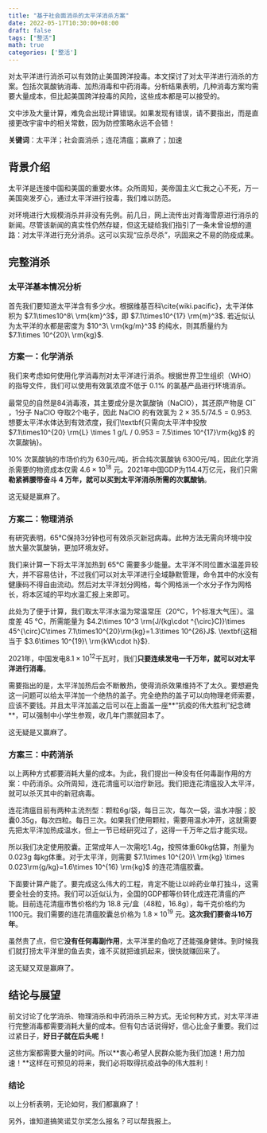 ```yaml
---
title: "基于社会面消杀的太平洋消杀方案"
date: 2022-05-17T10:30:00+08:00
draft: false
tags: ["整活"]
math: true
categories: ['整活']
---
```


对太平洋进行消杀可以有效防止美国跨洋投毒。本文探讨了对太平洋进行消杀的方案。包括次氯酸钠消毒、加热消毒和中药消毒。分析结果表明，几种消毒方案均需要大量成本，但比起美国跨洋投毒的风险，这些成本都是可以接受的。

文中涉及大量计算，难免会出现计算错误。如果发现有错误，请不要指出，而是直接更改宇宙中的相关常数，因为防控策略永远不会错！

<!--more-->

**关键词**：太平洋；社会面消杀；连花清瘟；赢麻了；加速

## 背景介绍

太平洋是连接中国和美国的重要水体。众所周知，美帝国主义亡我之心不死，万一美国突发歹心，通过太平洋进行投毒，我们难以防范。

对环境进行大规模消杀并非没有先例。前几日，网上流传出对青海雪原进行消杀的新闻。尽管该新闻的真实性仍然存疑，但这无疑给我们指引了一条未曾设想的道路：对太平洋进行充分消杀。这可以实现“应杀尽杀”，巩固来之不易的防疫成果。

## 完整消杀

### 太平洋基本情况分析

首先我们要知道太平洋含有多少水。根据维基百科\cite{wiki.pacific}，太平洋体积为 $7.1\times10^8\ \rm{km}^3$，即 $7.1\times10^{17} \rm{m}^3$. 若近似认为太平洋的水都是密度为 $10^3\ \rm{kg/m}^3$ 的纯水，则其质量约为 $7.1\times 10^{20}\ \rm{kg}$. 

### 方案一：化学消杀

我们来考虑如何使用化学消毒剂对太平洋进行消杀。根据世界卫生组织（WHO）的指导文件，我们可以使用有效氯浓度不低于 $0.1\%$ 的氯基产品进行环境消杀。

最常见的自然是84消毒液，其主要成分是次氯酸钠（NaClO），其还原产物是 Cl$^-$
，1分子 NaClO 夺取2个电子，因此 NaClO 的有效氯为 $2\times 35.5/74.5 = 0.953$. 想要太平洋水体达到有效浓度，我们\textbf{只需向太平洋中投放 $7.1\times10^{20} \rm{L} \times 1 g/L / 0.953 = 7.5\times 10^{17}\rm{kg}$ 的次氯酸钠}。

10\% 次氯酸钠的市场价约为 630元/吨，折合纯次氯酸钠 6300元/吨，因此化学消杀需要的物资成本仅需 $4.6\times 10^{18}$ 元。2021年中国GDP为114.4万亿元，我们只需**勒紧裤腰带奋斗 4 万年，就可以买到太平洋消杀所需的次氯酸钠**。

这无疑是赢麻了。

### 方案二：物理消杀

有研究表明，65℃保持3分钟也可有效杀灭新冠病毒。此种方法无需向环境中投放大量次氯酸钠，更加环境友好。

我们来计算一下将太平洋加热到 65℃ 需要多少能量。太平洋不同位置水温差异较大，并不容易估计，不过我们可以对太平洋进行全域静默管理，命令其中的水没有健康码不得自由流动。然后对太平洋划分网格，每个网格派一个水分子作为网格长，将本区域的平均水温汇报上来即可。

此处为了便于计算，我们取太平洋水温为常温常压（20℃，1个标准大气压）。温度差 45 ℃，所需能量为  $4.2\times 10^3 \rm{J/(kg\cdot ^{\circ}C)}\times 45^{\circ}C\times 7.1\times10^{20}\rm{kg}=1.3\times 10^{26}J$. \textbf{这相当于 $3.6\times 10^{19}\ \rm{kW\cdot h}$}.

2021年，中国发电$8.1\times 10^{12}$千瓦时，我们**只要连续发电一千万年，就可以对太平洋进行消毒**。

需要指出的是，太平洋加热后会不断散热，使得消杀效果维持不了太久。要想避免这一问题可以给太平洋加一个绝热的盖子。完全绝热的盖子可以向物理老师索要，应该不要钱。并且太平洋加盖之后可以在上面盖一座**“抗疫的伟大胜利”纪念碑**，可以强制中小学生参观，收几年门票就回本了。

这无疑是又赢麻了。

### 方案三：中药消杀

以上两种方式都要消耗大量的成本。为此，我们提出一种没有任何毒副作用的方案：中药消杀。众所周知，连花清瘟可以治疗新冠。我们把连花清瘟投入太平洋，就可以杀灭其中的新冠病毒。

连花清瘟目前有两种主流剂型：颗粒6g/袋，每日三次，每次一袋，温水冲服；胶囊0.35g，每次四粒。每日三次。如果我们使用颗粒，需要用温水冲开，这就需要先把太平洋加热成温水，但上一节已经研究过了，这得一千万年之后才能实现。

所以我们决定使用胶囊。正常成年人一次需吃1.4g，按照体重60kg估算，剂量为 0.023g 每kg体重。对于太平洋，则需要 $7.1\times 10^{20}\ \rm{kg} \times 0.023\rm{g/kg}=1.6\times 10^{16} \rm{kg}$ 的连花清瘟胶囊。

下面要计算产能了。要完成这么伟大的工程，肯定不能让以岭药业单打独斗，这需要全社会的支持。我们可以近似认为，全国的GDP都等价转化成连花清瘟的产能。目前连花清瘟市售价格约为 18.8 元/盒（48粒，16.8g），每千克价格约为1100元。我们需要的连花清瘟胶囊总价格为 $1.8\times 10^{19}$ 元。**这次我们要奋斗16万年**。

虽然贵了点，但它**没有任何毒副作用**，太平洋里的鱼吃了还能强身健体。到时候我们就打捞太平洋里的鱼去卖，谁不买就把谁抓起来，很快就赚回来了。

这无疑又双是赢麻了。

## 结论与展望

前文讨论了化学消杀、物理消杀和中药消杀三种方式。无论何种方式，对太平洋进行完整消毒都需要消耗大量的成本。但有句古话说得好，信心比金子重要。我们过过紧日子，**好日子就在后头呢！**

这些方案都需要大量的时间。所以**衷心希望人民群众能为我们加速！用力加速！**这样在可预见的将来，我们必将取得抗疫战争的伟大胜利！

### 结论

以上分析表明，无论如何，我们都赢麻了！

另外，谁知道搞笑诺艾尔奖怎么报名？可以帮我报上。

